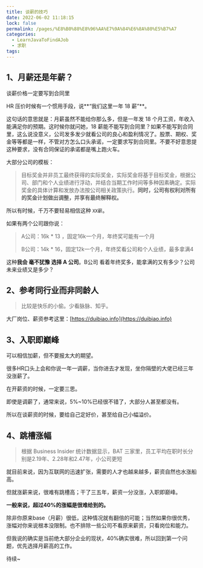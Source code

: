 ```yaml
---
title: 谈薪的技巧
date: 2022-06-02 11:18:15
lock: false
permalink: /pages/%E8%B0%88%E8%96%AA%E7%9A%84%E6%8A%80%E5%B7%A7
categories:
  - LearnJavaToFindAJob
  - 求职
tags:
---
```

## 1、月薪还是年薪？

谈薪价格一定要写到合同里

HR 压价时候有一个惯用手段，说**“我们这里一年 18 薪”**。

这句话的意思就是：月薪虽然不能给你那么多，但是一年发 18 个月工资，年收入能满足你的预期。这时候你就问她，18 薪能不能写到合同里？如果不能写到合同里，这么说没意义，公司发多发少就看公司的良心和盈利情况了。股票、期权、奖金等等都是一样，不管对方怎么口头承诺，一定要求写到合同里。不要不好意思提这种要求，没有合同保证的承诺都是嘴上跑火车。



大部分公司的模板：

> 目标奖金并非员工最终获得的实际奖金，实际奖金将基于目标奖金，根据公司、部门和个人业绩进行浮动，并结合当期工作时间等多种因素确定。实际奖金的具体计算和发放办法按公司相关政策执行。**同时，公司有权利对所有的奖金计划做出调整，并享有最终解释权。**
>

所以有时候，千万不要轻易相信这种 `XX薪`。

如果有两个公司跟你说：

> A公司：16k * 13 ，固定16k一个月，年终奖可能有一个月
>
> B公司：14k * 16，固定12k一个月，年终奖看公司和个人业绩，最多拿满4

这种**我会 毫不犹豫 选择 A 公司**。B公司 看着年终奖多，能拿满的又有多少？公司未来业绩又是多少？





## 2、参考同行业而非同龄人

> 比较是快乐的小偷。少看脉脉、知乎。

大厂岗位、薪资参考这里：[https://duibiao.info](https://duibiao.info)



## 3、入职即巅峰

可以相信加薪，但不要报太大的期望。

很多HR口头上会和你说一年一调薪，当你进去才发现，坐你隔壁的大佬已经三年没涨薪了。

在开薪资的时候，一定要三思。

即使是调薪了，通常来说，5%~10%已经很不错了，大部分人甚至都没有。

所以在谈薪资的时候，要给自己定好价，甚至给自己小幅溢价。



## 4、跳槽涨幅

> 根据 Business Insider 统计数据显示，BAT 三家里，员工平均在职时长分别是2.19年、2.28年和2.47年，小公司更短

就目前来说，因为互联网的迅速扩张，需要的人才也越来越多，薪资自然也水涨船高。

但就涨薪来说，很难有跳槽高；干了三五年，薪资一分没涨，入职即巅峰。

**一般来说，超过40%的涨幅是很难给到的。**

除非你原来base（月薪）很低，这种情况就有翻倍的可能；当然如果你很优秀，涨幅对你来说根本没限制。也不排除一些公司不看原来薪资，只看岗位和能力。

但我说的确实是当前绝大部分企业的现状，40%确实很难，所以回到第一个问题，优先选择月薪高的工作。



待续~
